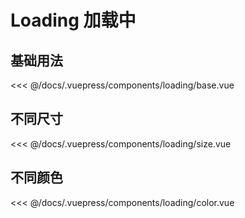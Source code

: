 # Loading 加载中

## 基础用法
<source-block>
  <loading-base />
  <<< @/docs/.vuepress/components/loading/base.vue
</source-block>

## 不同尺寸
<source-block>
  <loading-size />
  <<< @/docs/.vuepress/components/loading/size.vue
</source-block>

## 不同颜色
<source-block>
  <loading-color />
  <<< @/docs/.vuepress/components/loading/color.vue
</source-block>

